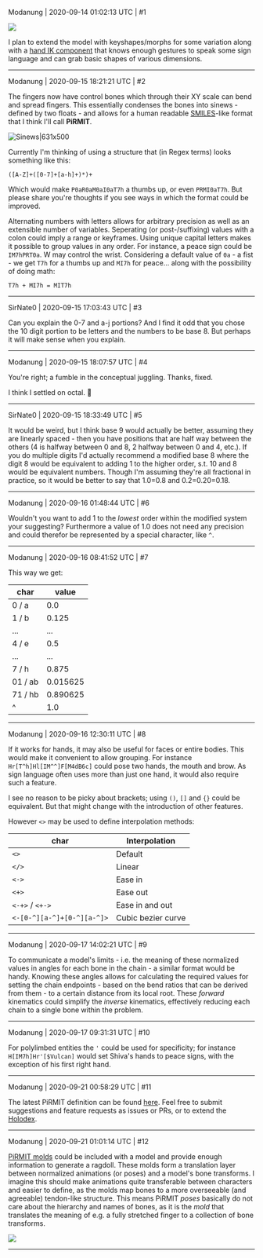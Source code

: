Modanung | 2020-09-14 01:02:13 UTC | #1

[![](https://www.luckeyproductions.nl/images/hand.png)](https://hands.luckeyproductions.nl/)

I plan to extend the model with keyshapes/morphs for some variation along with a [hand IK component](https://gitlab.com/Modanung/hantik) that knows enough gestures to speak some sign language and can grab basic shapes of various dimensions.

-------------------------

Modanung | 2020-09-15 18:21:21 UTC | #2

The fingers now have control bones which through their XY scale can bend and spread fingers. This essentially condenses the bones into sinews - defined by two floats - and allows for a human readable [SMILES](https://en.wikipedia.org/wiki/Simplified_molecular-input_line-entry_system)-like format that I think I'll call **PiRMIT**.

![Sinews|631x500](upload://2MPfQbuU58KiawiJxFu7FnlUVC1.png)

Currently I'm thinking of using a structure that (in Regex terms) looks something like this:

```
([A-Z]+([0-7]+[a-h]+)*)+
```

Which would make `P0aR0aM0aI0aT7h` a thumbs up, or even `PRMI0aT7h`. But please share you're thoughts if you see ways in which the format could be improved.

Alternating numbers with letters allows for arbitrary precision as well as an extensible number of variables. Seperating (or post-/suffixing) values with a colon could imply a range or keyframes.
Using unique capital letters makes it possible to group values in any order. For instance, a peace sign could be `IM7hPRT0a`. W may control the wrist. Considering a default value of `0a` - a fist - we get `T7h` for a thumbs up and `MI7h` for peace... along with the possibility of doing math:

`T7h + MI7h = MIT7h`

-------------------------

SirNate0 | 2020-09-15 17:03:43 UTC | #3

Can you explain the 0-7 and a-j portions? And I find it odd that you chose the 10 digit portion to be letters and the numbers to be base 8. But perhaps it will make sense when you explain.

-------------------------

Modanung | 2020-09-15 18:07:57 UTC | #4

You're right; a fumble in the conceptual juggling. Thanks, fixed.

I think I settled on octal. :slightly_smiling_face:

-------------------------

SirNate0 | 2020-09-15 18:33:49 UTC | #5

It would be weird, but I think base 9 would actually be better, assuming they are linearly spaced - then you have positions that are half way between the others (4 is halfway between 0 and 8, 2 halfway between 0 and 4, etc.). If you do multiple digits I'd actually recommend a modified base 8 where the digit 8 would be equivalent to adding 1 to the higher order, s.t. 10 and 8 would be equivalent numbers. Though I'm assuming they're all fractional in practice, so it would be better to say that 1.0=0.8 and 0.2=0.20=0.18.

-------------------------

Modanung | 2020-09-16 01:48:44 UTC | #6

Wouldn't you want to add 1 to the _lowest_ order within the modified system your suggesting? Furthermore a value of 1.0 does not need any precision and could therefor be represented by a special character, like `^`.

-------------------------

Modanung | 2020-09-16 08:41:52 UTC | #7

This way we get:

char | value
---|---
0 / a | 0.0
1 / b | 0.125
...|...
4 / e | 0.5
...|...
7 / h | 0.875
01 / ab | 0.015625
71 / hb | 0.890625
^ | 1.0

-------------------------

Modanung | 2020-09-16 12:30:11 UTC | #8

If it works for hands, it may also be useful for faces or entire bodies. This would make it convenient to allow grouping. For instance `Hr[T^h]Hl[IM^^]F[M4dB6c]` could pose two hands, the mouth and brow. As sign language often uses more than just one hand, it would also require such a feature.

I see no reason to be picky about brackets; using `()`, `[]` and `{}` could be equivalent. But that might change with the introduction of other features.

However `<>` may be used to define interpolation methods:

char | Interpolation
---|---
 `<>` | Default
 `</>` | Linear
 `<->` | Ease in
 `<+>` | Ease out
 `<-+>` / `<+->` | Ease in and out
 `<-[0-^][a-^]+[0-^][a-^]>` | Cubic bezier curve

-------------------------

Modanung | 2020-09-17 14:02:21 UTC | #9

To communicate a model's limits - i.e. the meaning of these normalized values in angles for each bone in the chain - a similar format would be handy. Knowing these angles allows for calculating the required values for setting the chain endpoints - based on the bend ratios that can be derived from them - to a certain distance from its local root. These _forward_ kinematics could simplify the _inverse_ kinematics, effectively reducing each chain to a single bone within the problem.

-------------------------

Modanung | 2020-09-17 09:31:31 UTC | #10

For polylimbed entities the `'` could be used for specificity; for instance `H[IM7h]Hr'[$Vulcan]` would set Shiva's hands to peace signs, with the exception of his first right hand.

-------------------------

Modanung | 2020-09-21 00:58:29 UTC | #11

The latest PiRMIT definition can be found [here](https://gitlab.com/Modanung/hantik/-/tree/master/pirmit). Feel free to submit suggestions and feature requests as issues or PRs, or to extend the [Holodex](https://gitlab.com/luckeyproductions/hantik/-/wikis/Holodex).

-------------------------

Modanung | 2020-09-21 01:01:14 UTC | #12

[PiRMIT molds](https://gitlab.com/luckeyproductions/hantik/-/blob/master/pirmit/red.md#molds) could be included with a model and provide enough information to generate a ragdoll. These molds form a translation layer between normalized animations (or poses) and a model's bone transforms. I imagine this should make animations quite transferable between characters and easier to define, as the molds map bones to a more overseeable (and agreeable) tendon-like structure.
This means PiRMIT *poses* basically do not care about the hierarchy and names of bones, as it is the *mold* that translates the meaning of e.g. a fully stretched finger to a collection of bone transforms.

[![](https://gitlab.com/luckeyproductions/hantik/-/raw/master/pirmit/overview.svg)](https://gitlab.com/luckeyproductions/hantik/-/blob/master/pirmit/README.md)

-------------------------

